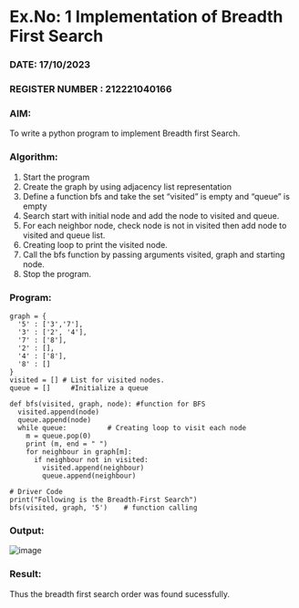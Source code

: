# Ex.No: 1  Implementation of Breadth First Search 
### DATE:  17/10/2023                                                                     
### REGISTER NUMBER : 212221040166
### AIM: 
To write a python program to implement Breadth first Search. 
### Algorithm:
1. Start the program
2. Create the graph by using adjacency list representation
3. Define a function bfs and take the set “visited” is empty and “queue” is empty
4. Search start with initial node and add the node to visited and queue.
5. For each neighbor node, check node is not in visited then add node to visited and queue list.
6.  Creating loop to print the visited node.
7.   Call the bfs function by passing arguments visited, graph and starting node.
8.   Stop the program.
### Program:
```
graph = { 
  '5' : ['3','7'], 
  '3' : ['2', '4'], 
  '7' : ['8'], 
  '2' : [], 
  '4' : ['8'], 
  '8' : [] 
} 
visited = [] # List for visited nodes. 
queue = []     #Initialize a queue 
 
def bfs(visited, graph, node): #function for BFS 
  visited.append(node) 
  queue.append(node) 
  while queue:          # Creating loop to visit each node 
    m = queue.pop(0)  
    print (m, end = " ")  
    for neighbour in graph[m]: 
      if neighbour not in visited: 
        visited.append(neighbour) 
        queue.append(neighbour) 
 
# Driver Code 
print("Following is the Breadth-First Search") 
bfs(visited, graph, '5')    # function calling
```

### Output:
![image](https://github.com/nithish143257/AI_Lab_2023-24/assets/113762839/53c58a47-4e24-40b0-9a20-0374196c5851)




### Result:
Thus the breadth first search order was found sucessfully.
